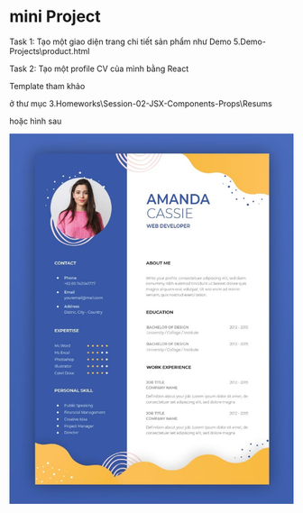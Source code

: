 # mini Project

Task 1: Tạo một giao diện trang chi tiết sản phẩm như Demo 5.Demo-Projects\product.html


Task 2: Tạo một profile CV của mình bằng React

Template tham khảo

ở thư mục 3.Homeworks\Session-02-JSX-Components-Props\Resums

hoặc hình sau


![cv](cv-project.jpg)


